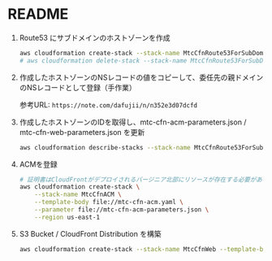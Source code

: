 # README

1. Route53 にサブドメインのホストゾーンを作成

    ```sh
    aws cloudformation create-stack --stack-name MtcCfnRoute53ForSubDomain --template-body file://mtc-cfn-route53-for-subdomain.yaml
    # aws cloudformation delete-stack --stack-name MtcCfnRoute53ForSubDomain
    ```

1. 作成したホストゾーンのNSレコードの値をコピーして、委任先の親ドメインのNSレコードとして登録（手作業）

    参考URL: `https://note.com/dafujii/n/n352e3d07dcfd`

1. 作成したホストゾーンのIDを取得し、mtc-cfn-acm-parameters.json / mtc-cfn-web-parameters.json を更新

    ```sh
    aws cloudformation describe-stacks --stack-name MtcCfnRoute53ForSubDomain | jq -r '.Stacks[].Outputs[0].OutputValue'
    ```

1. ACMを登録

    ```sh
    # 証明書はCloudFrontがデプロイされるバージニア北部にリソースが存在する必要があるため、明示的にregionを指定
    aws cloudformation create-stack \
        --stack-name MtcCfnACM \
        --template-body file://mtc-cfn-acm.yaml \
        --parameter file://mtc-cfn-acm-parameters.json \
        --region us-east-1
    ```

1. S3 Bucket / CloudFront Distribution を構築

    ```sh
    aws cloudformation create-stack --stack-name MtcCfnWeb --template-body file://mtc-cfn-web.yaml
    ```

